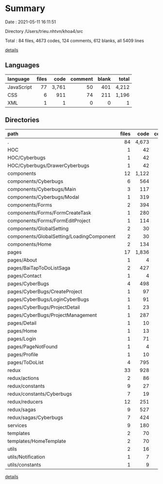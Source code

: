 # Summary

Date : 2021-05-11 16:11:51

Directory /Users/trieu.nhtvn/khoa4/src

Total : 84 files,  4673 codes, 124 comments, 612 blanks, all 5409 lines

[details](details.md)

## Languages
| language | files | code | comment | blank | total |
| :--- | ---: | ---: | ---: | ---: | ---: |
| JavaScript | 77 | 3,761 | 50 | 401 | 4,212 |
| CSS | 6 | 911 | 74 | 211 | 1,196 |
| XML | 1 | 1 | 0 | 0 | 1 |

## Directories
| path | files | code | comment | blank | total |
| :--- | ---: | ---: | ---: | ---: | ---: |
| . | 84 | 4,673 | 124 | 612 | 5,409 |
| HOC | 1 | 42 | 3 | 3 | 48 |
| HOC/Cyberbugs | 1 | 42 | 3 | 3 | 48 |
| HOC/Cyberbugs/DrawerCyberbugs | 1 | 42 | 3 | 3 | 48 |
| components | 12 | 1,122 | 15 | 56 | 1,193 |
| components/Cyberbugs | 6 | 564 | 9 | 28 | 601 |
| components/Cyberbugs/Main | 3 | 117 | 0 | 9 | 126 |
| components/Cyberbugs/Modal | 1 | 319 | 9 | 13 | 341 |
| components/Forms | 2 | 394 | 6 | 24 | 424 |
| components/Forms/FormCreateTask | 1 | 280 | 6 | 14 | 300 |
| components/Forms/FormEditProject | 1 | 114 | 0 | 10 | 124 |
| components/GlobalSetting | 2 | 30 | 0 | 2 | 32 |
| components/GlobalSetting/LoadingComponent | 2 | 30 | 0 | 2 | 32 |
| components/Home | 2 | 134 | 0 | 2 | 136 |
| pages | 17 | 1,836 | 42 | 238 | 2,116 |
| pages/About | 1 | 4 | 0 | 2 | 6 |
| pages/BaiTapToDoListSaga | 2 | 427 | 10 | 72 | 509 |
| pages/Contact | 1 | 4 | 0 | 2 | 6 |
| pages/CyberBugs | 4 | 498 | 3 | 37 | 538 |
| pages/CyberBugs/CreateProject | 1 | 97 | 0 | 8 | 105 |
| pages/CyberBugs/LoginCyberBugs | 1 | 91 | 0 | 9 | 100 |
| pages/CyberBugs/ProjectDetail | 1 | 23 | 1 | 5 | 29 |
| pages/CyberBugs/ProjectManagement | 1 | 287 | 2 | 15 | 304 |
| pages/Detail | 1 | 10 | 0 | 2 | 12 |
| pages/Home | 1 | 13 | 0 | 2 | 15 |
| pages/Login | 1 | 71 | 5 | 11 | 87 |
| pages/PageNotFound | 1 | 4 | 0 | 2 | 6 |
| pages/Profile | 1 | 10 | 0 | 2 | 12 |
| pages/ToDoList | 4 | 795 | 24 | 106 | 925 |
| redux | 33 | 928 | 13 | 162 | 1,103 |
| redux/actions | 2 | 86 | 0 | 13 | 99 |
| redux/constants | 9 | 27 | 1 | 16 | 44 |
| redux/constants/Cyberbugs | 7 | 19 | 0 | 13 | 32 |
| redux/reducers | 12 | 251 | 0 | 37 | 288 |
| redux/sagas | 9 | 527 | 12 | 90 | 629 |
| redux/sagas/Cyberbugs | 7 | 424 | 2 | 70 | 496 |
| services | 9 | 180 | 0 | 38 | 218 |
| templates | 2 | 70 | 0 | 7 | 77 |
| templates/HomeTemplate | 2 | 70 | 0 | 7 | 77 |
| utils | 2 | 16 | 0 | 5 | 21 |
| utils/Notification | 1 | 7 | 0 | 2 | 9 |
| utils/constants | 1 | 9 | 0 | 3 | 12 |

[details](details.md)